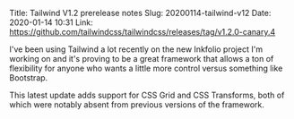 Title: Tailwind V1.2 prerelease notes
Slug: 20200114-tailwind-v12
Date: 2020-01-14 10:31
Link: https://github.com/tailwindcss/tailwindcss/releases/tag/v1.2.0-canary.4

I've been using Tailwind a lot recently on the new Inkfolio project I'm working on and it's proving to be a great framework that allows a ton of flexibility for anyone who wants a little more control versus something like Bootstrap.

This latest update adds support for CSS Grid and CSS Transforms, both of which were notably absent from previous versions of the framework.
